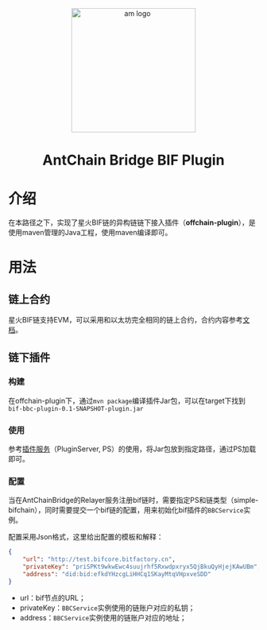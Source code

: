 <div align="center">
  <img alt="am logo" src="https://antchainbridge.oss-cn-shanghai.aliyuncs.com/antchainbridge/document/picture/antchain.png" width="250" >
  <h1 align="center">AntChain Bridge BIF Plugin</h1>
</div>



# 介绍

在本路径之下，实现了星火BIF链的异构链链下接入插件（**offchain-plugin**），是使用maven管理的Java工程，使用maven编译即可。

# 用法

## 链上合约

星火BIF链支持EVM，可以采用和以太坊完全相同的链上合约，合约内容参考[文档](../ethereum/onchain-plugin/README.md)。

## 链下插件

### 构建

在offchain-plugin下，通过`mvn package`编译插件Jar包，可以在target下找到`bif-bbc-plugin-0.1-SNAPSHOT-plugin.jar`

### 使用

参考[插件服务](https://github.com/AntChainOpenLab/AntChainBridgePluginServer/blob/main/README.md)（PluginServer, PS）的使用，将Jar包放到指定路径，通过PS加载即可。

### 配置

当在AntChainBridge的Relayer服务注册bif链时，需要指定PS和链类型（simple-bifchain），同时需要提交一个bif链的配置，用来初始化bif插件的`BBCService`实例。

配置采用Json格式，这里给出配置的模板和解释：

```json
{
    "url": "http://test.bifcore.bitfactory.cn",
    "privateKey": "priSPKt9wkwEwc4suujrhf5Rxwdpxryx5QjBkuQyHjejKAwUBm",
    "address": "did:bid:efkdYHzcgLiHHCq1SKayMtqVHpxveSDD"
}
```

- url：bif节点的URL；
- privateKey：`BBCService`实例使用的链账户对应的私钥；
- address：`BBCService`实例使用的链账户对应的地址；

